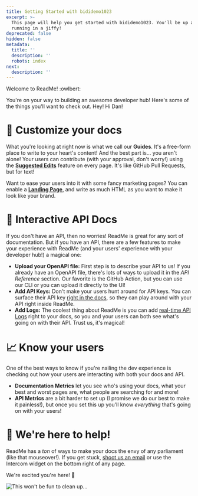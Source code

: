 ```yaml
---
title: Getting Started with bididemo1023
excerpt: >-
  This page will help you get started with bididemo1023. You'll be up and
  running in a jiffy!
deprecated: false
hidden: false
metadata:
  title: ''
  description: ''
  robots: index
next:
  description: ''
---
```

Welcome to ReadMe! :owlbert:

You're on your way to building an awesome developer hub! Here's some of the things you'll want to check out. Hey! Hi Dan!

# 📝 Customize your docs

What you're looking at right now is what we call our **Guides**. It's a free-form place to write to your heart's content! And the best part is... you aren't alone! Your users can contribute (with your approval, don't worry!) using the **[Suggested Edits](https://docs.readme.com/main/docs/suggested-edits)** feature on every page. It's like GitHub Pull Requests, but for text!

Want to ease your users into it with some fancy marketing pages? You can enable a **[Landing Page](https://docs.readme.com/main/docs/landing-page)**, and write as much HTML as you want to make it look like your brand.

# 🚦 Interactive API Docs

If you don't have an API, then no worries! ReadMe is great for any sort of documentation. But if you have an API, there are a few features to make your experience with ReadMe (and your users' experience with your developer hub!) a magical one:

* **Upload your OpenAPI file:** First step is to describe your API to us! If you already have an OpenAPI file, there's lots of ways to upload it in the *API Reference* section. Our favorite is the GitHub Action, but you can use our CLI or you can upload it directly to the UI!
* **Add API Keys:** Don't make your users hunt around for API keys. You can surface their API key [right in the docs](https://docs.readme.com/main/docs/personalized-docs), so they can play around with your API right inside ReadMe.
* **Add Logs:** The coolest thing about ReadMe is you can add [real-time API Logs](https://docs.readme.com/main/docs/developer-dashboard) right to your docs, so you and your users can both see what's going on with their API. Trust us, it's magical!

# 📈 Know your users

One of the best ways to know if you're nailing the dev experience is checking out how your users are interacting with both your docs and API.

* **Documentation Metrics** let you see who's using your docs, what your best and worst pages are, what people are searching for and more!
* **API Metrics** are a bit harder to set up (I promise we do our best to make it painless!), but once you set this up you'll know *everything* that's going on with your users!

# 💬 We're here to help!

ReadMe has a *ton* of ways to make your docs the envy of any <Glossary>parliament</Glossary> (like that mouseover!). If you get stuck, [shoot us an email](mailto:support@readme.io) or use the Intercom widget on the bottom right of any page.

We're excited you're here! :blue_heart:

![This won't be fun to clean up...](https://owlbert.io/images/popper.gif)